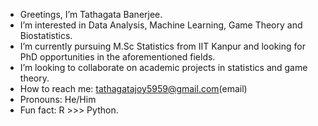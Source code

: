 - Greetings, I’m Tathagata Banerjee.
- I’m interested in Data Analysis, Machine Learning, Game Theory and Biostatistics.
- I’m currently pursuing M.Sc Statistics from IIT Kanpur and looking for PhD opportunities in the aforementioned fields.
- I’m looking to collaborate on academic projects in statistics and game theory.
- How to reach me: tathagatajoy5959@gmail.com(email)
- Pronouns: He/Him
- Fun fact: R >>> Python.

<!---
tathagatab2023/tathagatab2023 is a ✨ special ✨ repository because its `README.md` (this file) appears on your GitHub profile.
You can click the Preview link to take a look at your changes.
--->
